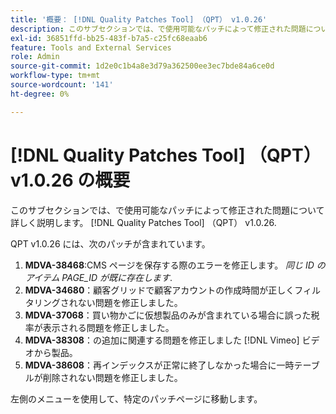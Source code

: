 ```yaml
---
title: '概要： [!DNL Quality Patches Tool] （QPT） v1.0.26'
description: このサブセクションでは、で使用可能なパッチによって修正された問題について詳しく説明します。 [!DNL Quality Patches Tool] （QPT） v1.0.26.
exl-id: 36851ffd-bb25-483f-b7a5-c25fc68eaab6
feature: Tools and External Services
role: Admin
source-git-commit: 1d2e0c1b4a8e3d79a362500ee3ec7bde84a6ce0d
workflow-type: tm+mt
source-wordcount: '141'
ht-degree: 0%

---
```


# [!DNL Quality Patches Tool] （QPT） v1.0.26 の概要

このサブセクションでは、で使用可能なパッチによって修正された問題について詳しく説明します。 [!DNL Quality Patches Tool] （QPT） v1.0.26.

QPT v1.0.26 には、次のパッチが含まれています。

1. **MDVA-38468**:CMS ページを保存する際のエラーを修正します。 *同じ ID のアイテム PAGE_ID が既に存在します*.
1. **MDVA-34680**：顧客グリッドで顧客アカウントの作成時間が正しくフィルタリングされない問題を修正しました。
1. **MDVA-37068**：買い物かごに仮想製品のみが含まれている場合に誤った税率が表示される問題を修正しました。
1. **MDVA-38308**：の追加に関連する問題を修正しました [!DNL Vimeo] ビデオから製品。
1. **MDVA-38608**：再インデックスが正常に終了しなかった場合に一時テーブルが削除されない問題を修正しました。

左側のメニューを使用して、特定のパッチページに移動します。
